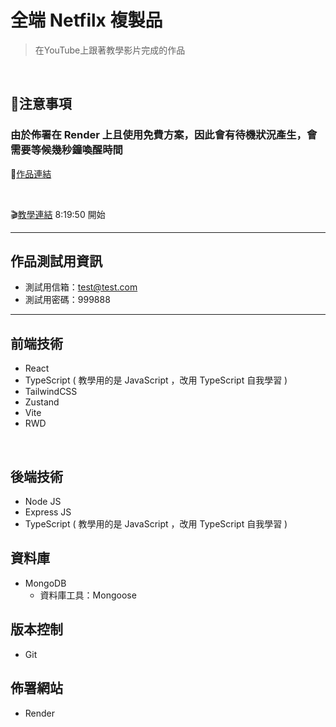 # 全端 Netfilx 複製品

>在YouTube上跟著教學影片完成的作品

<br />

## 🚨注意事項
### 由於佈署在 Render 上且使用免費方案，因此會有待機狀況產生，會需要等候幾秒鐘喚醒時間

🚀[作品連結](https://full-stack-netflix-clone-20pd.onrender.com)

<br />

🎬[教學連結](https://www.youtube.com/watch?v=MDZC8VDZnV8) 8:19:50 開始

---


## 作品測試用資訊

- 測試用信箱：test@test.com
- 測試用密碼：999888


---

## 前端技術

- React
- TypeScript ( 教學用的是 JavaScript ，改用 TypeScript 自我學習 )
- TailwindCSS
- Zustand
- Vite
- RWD


<br />


## 後端技術

- Node JS
- Express JS
- TypeScript ( 教學用的是 JavaScript ，改用 TypeScript 自我學習 )


## 資料庫

- MongoDB
  - 資料庫工具：Mongoose


## 版本控制

- Git


## 佈署網站

- Render